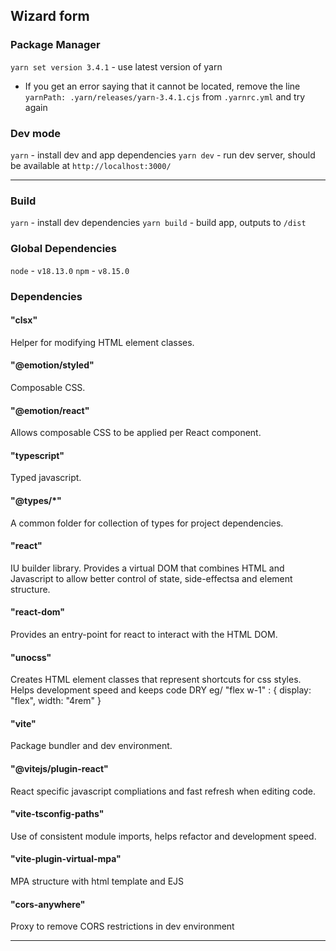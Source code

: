 ## Wizard form

### Package Manager

  `yarn set version 3.4.1` - use latest version of yarn
  - If you get an error saying that it cannot be located, remove the line `yarnPath: .yarn/releases/yarn-3.4.1.cjs` from `.yarnrc.yml` and try again

### Dev mode

  `yarn` - install dev and app dependencies
  `yarn dev` - run dev server, should be available at `http://localhost:3000/`

___

### Build

  `yarn` - install dev dependencies
  `yarn build` - build app, outputs to `/dist`


### Global Dependencies

  `node` - `v18.13.0`
  `npm` - `v8.15.0`

### Dependencies

#### "clsx"
  Helper for modifying HTML element classes.
#### "@emotion/styled"
  Composable CSS.
#### "@emotion/react"
  Allows composable CSS to be applied per React component.
#### "typescript"
  Typed javascript.
#### "@types/*"
  A common folder for collection of types for project dependencies.
#### "react"
  IU builder library. Provides a virtual DOM that combines HTML and Javascript to allow better control of state, side-effectsa and element structure.
#### "react-dom"
  Provides an entry-point for react to interact with the HTML DOM.
#### "unocss"
  Creates HTML element classes that represent shortcuts for css styles. Helps development speed and keeps code DRY
  eg/ "flex w-1" : { display: "flex", width: "4rem" }
#### "vite"
  Package bundler and dev environment.
#### "@vitejs/plugin-react"
  React specific javascript compliations and fast refresh when editing code.
#### "vite-tsconfig-paths"
  Use of consistent module imports, helps refactor and development speed.
#### "vite-plugin-virtual-mpa"
  MPA structure with html template and EJS
#### "cors-anywhere"
  Proxy to remove CORS restrictions in dev environment
___
